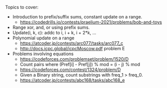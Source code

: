 Topics to cover:
- Introduction to prefix/suffix sums, constant update on a range.
    - https://codedrills.io/contests/praelium-2021/problems/bob-and-toys
- Range xor, and, or using prefix sums.
- Update(i, k, c): addc to i, i + k, i + 2*k, ...
- Polynomial update on a range
    - https://atcoder.jp/contests/arc077/tasks/arc077_c
    - http://docs.icpc.global/icpcMoscow.pdf problem E
- Problems involving equations
    - https://codeforces.com/problemset/problem/1520/D 
    - Count pairs where (Pref[i] - Pref[j]) % mod = (i - j) % mod
    - https://codeforces.com/contest/1324/problem/D 
    - Given a Binary string, count substrings with freq_1 > freq_0.
    - https://atcoder.jp/contests/abc168/tasks/abc168_e

